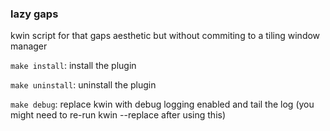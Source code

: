 ### lazy gaps

kwin script for that gaps aesthetic but without commiting to a tiling window manager


`make install`: install the plugin

`make uninstall`: uninstall the plugin

`make debug`: replace kwin with debug logging enabled and tail the log (you might need to re-run kwin --replace after using this)
